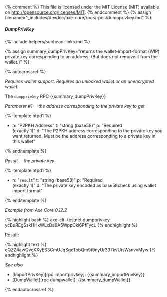 {% comment %}
This file is licensed under the MIT License (MIT) available on
http://opensource.org/licenses/MIT.
{% endcomment %}
{% assign filename="_includes/devdoc/axe-core/rpcs/rpcs/dumpprivkey.md" %}

##### DumpPrivKey
{% include helpers/subhead-links.md %}

{% assign summary_dumpPrivKey="returns the wallet-import-format (WIP) private key corresponding to an address. (But does not remove it from the wallet.)" %}

<!-- __ -->

{% autocrossref %}

*Requires wallet support. Requires an unlocked wallet or an
unencrypted wallet.*

The `dumpprivkey` RPC {{summary_dumpPrivKey}}

*Parameter #1---the address corresponding to the private key to get*

{% itemplate ntpd1 %}
- n: "P2PKH Address"
  t: "string (base58)"
  p: "Required<br>(exactly 1)"
  d: "The P2PKH address corresponding to the private key you want returned.  Must be the address corresponding to a private key in this wallet"

{% enditemplate %}

*Result---the private key*

{% itemplate ntpd1 %}
- n: "`result`"
  t: "string (base58)"
  p: "Required<br>(exactly 1)"
  d: "The private key encoded as base58check using wallet import format"

{% enditemplate %}

*Example from Axe Core 0.12.2*

{% highlight bash %}
axe-cli -testnet dumpprivkey ycBuREgSskHHkWLxDa9A5WppCki6PfFycL
{% endhighlight %}

Result:

{% highlight text %}
cQZZ4awQvcXXyES3CmUJqSgeTobQm9t9nyUr337kvUtsWsnvvMyw
{% endhighlight %}

*See also*

* [ImportPrivKey][rpc importprivkey]: {{summary_importPrivKey}}
* [DumpWallet][rpc dumpwallet]: {{summary_dumpWallet}}

{% endautocrossref %}
